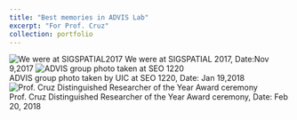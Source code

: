 ```yaml
---
title: "Best memories in ADVIS Lab"
excerpt: "For Prof. Cruz"
collection: portfolio
---
```



![We were at SIGSPATIAL2017 ](https://user-images.githubusercontent.com/10067151/151650598-4c4d6465-7119-4bfd-ab7a-94fd4f882cee.jpg)
We were at SIGSPATIAL 2017, Date:Nov 9,2017
![ADVIS group photo taken at SEO 1220](https://user-images.githubusercontent.com/10067151/151650651-6e8f17a5-d903-4e19-b27b-f4a4b9c08dfd.PNG)  
ADVIS group photo taken by UIC at SEO 1220, Date: Jan 19,2018
![Prof. Cruz Distinguished Researcher of the Year Award ceremony ](https://user-images.githubusercontent.com/10067151/151650679-58aeba53-7afa-4a5f-9965-d929ee00f0a7.PNG)  
Prof. Cruz Distinguished Researcher of the Year Award ceremony, Date: Feb 20, 2018
